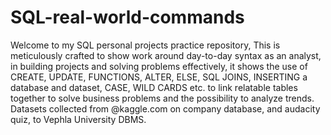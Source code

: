 # SQL-real-world-commands
Welcome to my SQL personal projects practice repository, This is meticulously crafted to show work around day-to-day syntax as an analyst, in building projects and solving problems effectively, it shows the use of CREATE, UPDATE, FUNCTIONS, ALTER, ELSE, SQL JOINS, INSERTING a database and dataset, CASE, WILD CARDS etc. to link relatable tables together to solve business problems and the possibility to analyze trends.
Datasets collected from @kaggle.com on company database, and audacity quiz, to Vephla University DBMS.
